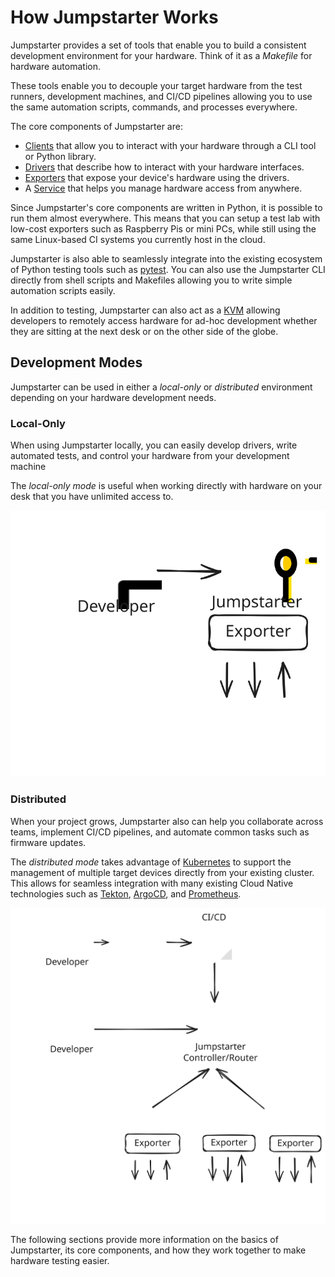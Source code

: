 # How Jumpstarter Works

Jumpstarter provides a set of tools that enable you to build a consistent
development environment for your hardware. Think of it as a *Makefile*
for hardware automation.

These tools enable you to decouple your target hardware from the test runners,
development machines, and CI/CD pipelines allowing you to use the same automation
scripts, commands, and processes everywhere.

The core components of Jumpstarter are:
- [Clients](./clients.md) that allow you to interact with your hardware through
  a CLI tool or Python library.
- [Drivers](./drivers.md) that describe how to interact with your hardware interfaces.
- [Exporters](./exporters.md) that expose your device's hardware using the drivers.
- A [Service](./service.md) that helps you manage hardware access from anywhere.

Since Jumpstarter's core components are written in Python, it is possible to run
them almost everywhere. This means that you can setup a test lab with low-cost
exporters such as Raspberry Pis or mini PCs, while still using the same
Linux-based CI systems you currently host in the cloud.

Jumpstarter is also able to seamlessly integrate into the existing ecosystem of
Python testing tools such as [pytest](https://docs.pytest.org/en/stable/).
You can also use the Jumpstarter CLI directly from shell scripts and Makefiles
allowing you to write simple automation scripts easily.

In addition to testing, Jumpstarter can also act as a
[KVM](https://en.wikipedia.org/wiki/KVM_switch) allowing developers to remotely
access hardware for ad-hoc development whether they are sitting at the next desk
or on the other side of the globe.

## Development Modes

Jumpstarter can be used in either a *local-only* or *distributed* environment
depending on your hardware development needs.

### Local-Only

When using Jumpstarter locally, you can easily develop drivers, write automated
tests, and control your hardware from your development machine

The *local-only mode* is useful when working directly with hardware on your desk
that you have unlimited access to.

![local mode](how-it-works-local.svg)

### Distributed

When your project grows, Jumpstarter also can help you collaborate across teams,
implement CI/CD pipelines, and automate common tasks such as firmware updates.

The *distributed mode* takes advantage of [Kubernetes](https://kubernetes.io/)
to support the management of multiple target devices directly from your existing
cluster. This allows for seamless integration with many existing Cloud Native
technologies such as [Tekton](https://tekton.dev), [ArgoCD](https://argoproj.github.io/cd/),
and [Prometheus](https://prometheus.io/docs/introduction/overview/).

![distributed mode](how-it-works-distributed.svg)

The following sections provide more information on the basics of Jumpstarter,
its core components, and how they work together to make hardware testing easier.
